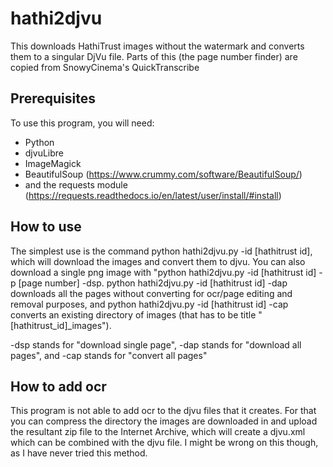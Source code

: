 # hathi2djvu

This downloads HathiTrust images without the watermark and converts them to a singular DjVu file. Parts of this (the page number finder) are copied from SnowyCinema's QuickTranscribe

## Prerequisites
To use this program, you will need:
* Python
* djvuLibre
* ImageMagick
* BeautifulSoup (https://www.crummy.com/software/BeautifulSoup/)
* and the requests module (https://requests.readthedocs.io/en/latest/user/install/#install)
## How to use 
The simplest use is the command python hathi2djvu.py -id [hathitrust id], which will download the images and convert them to djvu. You can also download a single png image with "python hathi2djvu.py -id [hathitrust id] -p [page number] -dsp. python hathi2djvu.py -id [hathitrust id] -dap downloads all the pages without converting for ocr/page editing and removal purposes, and python hathi2djvu.py -id [hathitrust id] -cap converts an existing directory of images (that has to be title "[hathitrust_id]_images"). 

-dsp stands for "download single page", -dap stands for "download all pages", and -cap stands for "convert all pages"

## How to add ocr 
This program is not able to add ocr to the djvu files that it creates. For that you can compress the directory the images are downloaded in and upload the resultant zip file to the Internet Archive, which will create a djvu.xml which can be combined with the djvu file. I might be wrong on this though, as I have never tried this method. 




